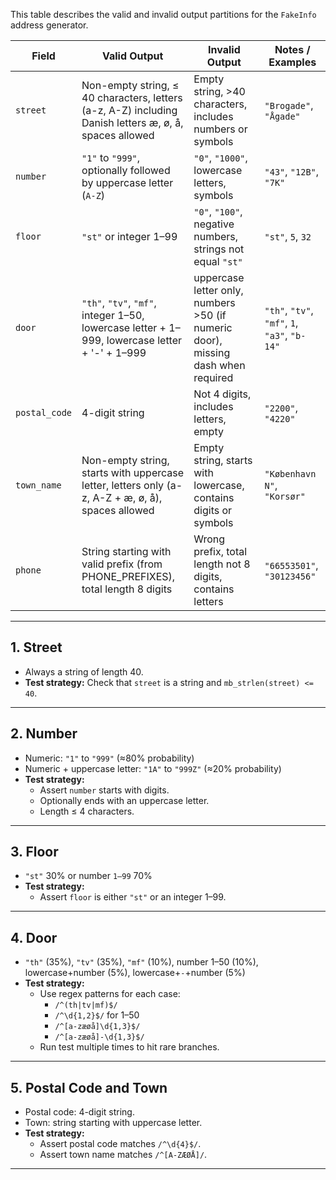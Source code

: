 This table describes the valid and invalid output partitions for the `FakeInfo` address generator.

| Field       | Valid Output | Invalid Output | Notes / Examples |
|------------|--------------|----------------|----------------|
| `street`    | Non-empty string, ≤ 40 characters, letters (a-z, A-Z) including Danish letters æ, ø, å, spaces allowed | Empty string, >40 characters, includes numbers or symbols | `"Brogade"`, `"Ågade"` |
| `number`    | `"1"` to `"999"`, optionally followed by uppercase letter (`A-Z`) | `"0"`, `"1000"`, lowercase letters, symbols | `"43"`, `"12B"`, `"7K"` |
| `floor`     | `"st"` or integer 1–99 | `"0"`, `"100"`, negative numbers, strings not equal `"st"` | `"st"`, `5`, `32` |
| `door`      | `"th"`, `"tv"`, `"mf"`, integer 1–50, lowercase letter + 1–999, lowercase letter + '-' + 1–999 | uppercase letter only, numbers >50 (if numeric door), missing dash when required | `"th"`, `"tv"`, `"mf"`, `1`, `"a3"`, `"b-14"` |
| `postal_code` | 4-digit string | Not 4 digits, includes letters, empty | `"2200"`, `"4220"` |
| `town_name`   | Non-empty string, starts with uppercase letter, letters only (a-z, A-Z + æ, ø, å), spaces allowed | Empty string, starts with lowercase, contains digits or symbols | `"København N"`, `"Korsør"` |
| `phone`       | String starting with valid prefix (from PHONE_PREFIXES), total length 8 digits | Wrong prefix, total length not 8 digits, contains letters | `"66553501"`, `"30123456"` |

---


## 1. Street
- Always a string of length 40.
- **Test strategy:** Check that `street` is a string and `mb_strlen(street) <= 40`.

---

## 2. Number
- Numeric: `"1"` to `"999"` (≈80% probability)
- Numeric + uppercase letter: `"1A"` to `"999Z"` (≈20% probability)
- **Test strategy:** 
  - Assert `number` starts with digits.
  - Optionally ends with an uppercase letter.
  - Length ≤ 4 characters.

---

## 3. Floor
- `"st"` 30% or number `1–99` 70%
- **Test strategy:** 
  - Assert `floor` is either `"st"` or an integer 1–99.

---

## 4. Door
- `"th"` (35%), `"tv"` (35%), `"mf"` (10%), number 1–50 (10%), lowercase+number (5%), lowercase+`-`+number (5%)
- **Test strategy:** 
  - Use regex patterns for each case:
    - `/^(th|tv|mf)$/`
    - `/^\d{1,2}$/` for 1–50
    - `/^[a-zæøå]\d{1,3}$/`
    - `/^[a-zæøå]-\d{1,3}$/`
  - Run test multiple times to hit rare branches.

---

## 5. Postal Code and Town
- Postal code: 4-digit string.
- Town: string starting with uppercase letter.
- **Test strategy:** 
  - Assert postal code matches `/^\d{4}$/`.
  - Assert town name matches `/^[A-ZÆØÅ]/`.

---
